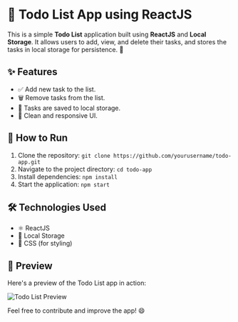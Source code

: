 
<h1>📝 Todo List App using ReactJS</h1>

<p>This is a simple <strong>Todo List</strong> application built using <strong>ReactJS</strong> and <strong>Local Storage</strong>. It allows users to add, view, and delete their tasks, and stores the tasks in local storage for persistence. 📂</p>

<h2>✨ Features</h2>
<ul>
  <li>✅ Add new task to the list.</li>
  <li>🗑️ Remove tasks from the list.</li>
  <li>💾 Tasks are saved to local storage.</li>
  <li>🎨 Clean and responsive UI.</li>
</ul>

<h2>🚀 How to Run</h2>
<ol>
  <li>Clone the repository: <code>git clone https://github.com/yourusername/todo-app.git</code></li>
  <li>Navigate to the project directory: <code>cd todo-app</code></li>
  <li>Install dependencies: <code>npm install</code></li>
  <li>Start the application: <code>npm start</code></li>
</ol>

<h2>🛠️ Technologies Used</h2>
<ul>
  <li>⚛️ ReactJS</li>
  <li>💾 Local Storage</li>
  <li>🎨 CSS (for styling)</li>
</ul>

<h2>👀 Preview</h2>
<p>Here's a preview of the Todo List app in action:</p>
<img src="https://github.com/user-attachments/assets/51ecb674-26ce-4749-a3af-ca5315a75b18" alt="Todo List Preview" />

<p>Feel free to contribute and improve the app! 😄</p>
